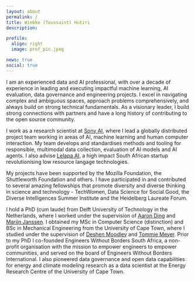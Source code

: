 ```yaml
---
layout: about
permalink: /
title: Wiebke (Toussaint) Hutiri
description: 

profile:
  align: right
  image: prof_pic.jpeg

news: true
social: true
---
```


I am an experienced data and AI professional, with over a decade of experience in leading and executing impactful machine learning, AI evaluation, data governance and engineering projects. I excel in navigating complex and ambiguous spaces, approach problems comprehensively, and always build on strong technical fundamentals. As a visionary leader, I build strong connections with partners and have a long history of contributing to the open source community.

I work as a research scientist at <a href="https://ai.sony/" target="_blank">Sony AI</a>, where I lead a globally distributed project team working in areas of AI, machine learning and human computer interaction. My team develops and standardises methods and tooling for responsible, multimodal data collection, evaluation of AI models and AI agents. I also advise <a href="https://lelapa.ai/" target="_blank">Lelapa AI</a>, a high impact South African startup revolutionising low resource langage technologies.

My projects have been supported by the Mozilla Foundation, the Shuttleworth Foundation and others. I have participated in and contributed to several amazing fellowships that promote diversity and diverse thinking in science and technology - TechWomen, Data Science for Social Good, the Diverse Intelligences Summer Institute and the Heidelberg Laureate Forum.

I hold a PhD (cum laude) from Delft University of Technology in the Netherlands, where I worked under the supervision of <a href="http://homepage.tudelft.nl/8e79t/index.html" target="_blank">Aaron Ding</a> and <a href="https://www.tudelft.nl/tbm/over-de-faculteit/afdelingen/engineering-systems-and-services/people/full-professors/profdrir-mfwha-marijn-janssen/" target="_blank">Marijn Janssen</a>. I obtained my MSc in Computer Science (distinction) and BSc in Mechanical Engineering from the University of Cape Town, where I studied under the supervision of 
<a href="https://people.cs.uct.ac.za/~deshen/" target="_blank">Deshen Moodley</a> and <a href="https://people.cs.uct.ac.za/~tmeyer/prof-biography.html" target="_blank">Tommie Meyer</a>. Prior to my PhD I co-founded Engineers Without Borders South Africa, a non-profit organisation with the mission to empower engineers to empower communities, and served on the board of Engineers Without Borders International. I also pioneered data governance and open data capabilities for energy and climate modeling research as a data scientist at the Energy Research Centre of the University of Cape Town.
